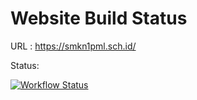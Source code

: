 # Website Build Status

URL : https://smkn1pml.sch.id/

Status:

[![Workflow Status](https://github.com/smkn1pml/website/actions/workflows/publish.yml/badge.svg)](https://github.com/smkn1pml/website/actions/workflows/publish.yml)

